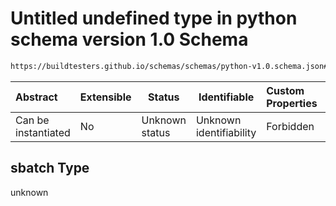 # Untitled undefined type in python schema version 1.0 Schema

```txt
https://buildtesters.github.io/schemas/schemas/python-v1.0.schema.json#/properties/sbatch
```




| Abstract            | Extensible | Status         | Identifiable            | Custom Properties | Additional Properties | Access Restrictions | Defined In                                                                         |
| :------------------ | ---------- | -------------- | ----------------------- | :---------------- | --------------------- | ------------------- | ---------------------------------------------------------------------------------- |
| Can be instantiated | No         | Unknown status | Unknown identifiability | Forbidden         | Allowed               | none                | [python-v1.0.schema.json\*](../out/python-v1.0.schema.json "open original schema") |

## sbatch Type

unknown
